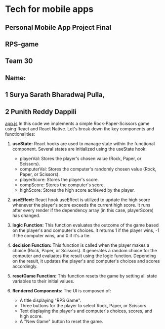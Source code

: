 # Tech for mobile apps
## Personal Mobile App Project Final 
## RPS-game
##  Team 30
## Name: 
## 1 Surya Sarath Bharadwaj Pulla, 
## 2 Punith Reddy Dappili

[app.js](app.js)
In this code we implements a simple Rock-Paper-Scissors game using React and React Native. Let's break down the key components and functionalities:

1. **useState:** React hooks are used to manage state within the functional component. Several states are initialized using the useState hook:
   - playerVal: Stores the player's chosen value (Rock, Paper, or Scissors).
   - computerVal: Stores the computer's randomly chosen value (Rock, Paper, or Scissors).
   - playerScore: Stores the player's score.
   - compScore: Stores the computer's score.
   - highScore: Stores the high score achieved by the player.

2. **useEffect:** React hook useEffect is utilized to update the high score whenever the player's score exceeds the current high score. It runs after every render if the dependency array (in this case, playerScore) has changed.

3. **logic Function:** This function evaluates the outcome of the game based on the player's and computer's choices. It returns 1 if the player wins, -1 if the computer wins, and 0 if it's a tie.

4. **decision Function:** This function is called when the player makes a choice (Rock, Paper, or Scissors). It generates a random choice for the computer and evaluates the result using the logic function. Depending on the result, it updates the player's and computer's choices and scores accordingly.

5. **resetGame Function:** This function resets the game by setting all state variables to their initial values.

6. **Rendered Components:** The UI is composed of:
   - A title displaying "RPS Game".
   - Three buttons for the player to select Rock, Paper, or Scissors.
   - Text displaying the player's and computer's choices, scores, and high score.
   - A "New Game" button to reset the game.

